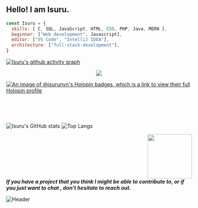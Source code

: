 ## Hello! I am Isuru.



```javascript
const Isuru = {
  skills: [ C, SQL, JavaScript, HTML, CSS, PHP, Java, MERN ],
  beginner: ["Web development", Javascript],
  editor: ["VS Code", "IntelliJ IDEA"],
  architecture: ["full-stack-development"], 
}
```
[![Isuru's github activity graph](https://github-readme-activity-graph.vercel.app/graph?username=Isurudh&theme=react-dark)](https://github.com/Isurudh/github-readme-activity-graph)


<center> <img src="https://komarev.com/ghpvc/?username=sachithdh&&style=flat-square" align="center" /> </center>

[![An image of @isurunvn's Holopin badges, which is a link to view their full Holopin profile](https://holopin.me/isurunvn)](https://holopin.io/@isurunvn)






<br><br><br/>

![Isuru's GitHub stats](https://github-readme-stats.vercel.app/api?username=Isurudh&show_icons=true&rank_icon=github&theme=transparent&hide=contribs,issues&count_private=true&hide_border=true) ![Top Langs](https://github-readme-stats.vercel.app/api/top-langs/?username=Isurudh&layout=compact&theme=transparent)

<img src="https://github.com/sachithdh-d/sachithdh-d/blob/main/Images/happy-spaceman.gif" width="120px" align="right" style="margin-left:500px;">





<br/><br/>

<b><i>If you have a project that you think I might be able to contribute to, or if you just want to chat , don't hesitate to reach out.</i></b>

![Header](https://raw.githubusercontent.com/Isurudh/Isurudh/main/Images/header_.png)


